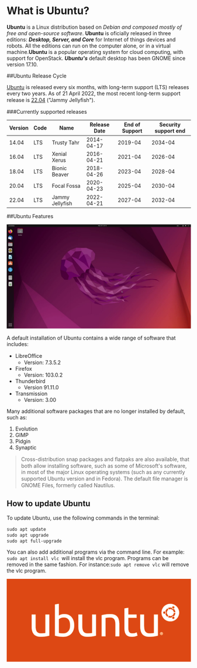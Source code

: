 # What is Ubuntu?

**Ubuntu** is a Linux distribution based on *Debian and composed mostly of free and open-source software*.
**Ubuntu** is oficially released in three editions: ***Desktop, Server, and Core*** for Internet of things devices and
robots. All the editions can run on the computer alone, or in a virtual machine.**Ubuntu** is a popular
operating system for cloud computing, with support for OpenStack. ***Ubuntu's*** default desktop has been
GNOME since version 17.10.

##Ubuntu Release Cycle

[Ubuntu](http://ubuntu.com/) is released every six months, with long-term support (LTS) releases every two years. As of 21 April
2022, the most recent long-term support release is [22.04](http://ubuntu.com/) ("Jammy Jellyﬁsh").


###Currently supported releases

| Version | Code | Name            | Release Date | End of Support | Security support end |
| ------- | ---- | --------------- | ------------ | -------------- | -------------------- |
| 14.04   | LTS  | Trusty Tahr     | 2014-04-17   | 2019-04        | 2034-04              |
| 16.04   | LTS  | Xenial Xerus    | 2016-04-21   | 2021-04        | 2026-04              |
| 18.04   | LTS  | Bionic Beaver   | 2018-04-26   | 2023-04        | 2028-04              |
| 20.04   | LTS  | Focal Fossa     | 2020-04-23   | 2025-04        | 2030-04              |
| 22.04   | LTS  | Jammy Jellyfish | 2022-04-21   | 2027-04        | 2032-04              |

##Ubuntu Features

![Ubuntu Desktop](ubuntu-desktop.png)

A default installation of Ubuntu contains a wide range of software that includes:
+ LibreOﬃce
    * Version: 7.3.5.2
+ Firefox
    * Version: 103.0.2
+ Thunderbird
    * Version 91.11.0
+ Transmission
    * Version: 3.00

Many additional software packages that are no longer installed by default, such as:
1. Evolution
2. GIMP
3. Pidgin
4. Synaptic


> Cross-distribution snap packages and ﬂatpaks are also available, that both allow installing software, such as some of Microsoft's software, in most of the major Linux operating systems (such as any currently supported Ubuntu version and in Fedora). The default ﬁle manager is GNOME Files, formerly called Nautilus.

## How to update Ubuntu

To update Ubuntu, use the following commands in the terminal:

```
sudo apt update
sudo apt upgrade
sudo apt full-upgrade
```

You can also add additional programs via the command line. For example: `sudo apt install vlc `will install the vlc program. Programs can be removed in the same fashion. For instance:` sudo apt remove vlc ` will remove the vlc program.

![Ubuntu Logo](ubuntu-logo.png)